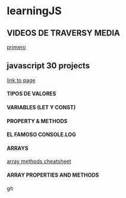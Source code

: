 # learningJS

## VIDEOS DE TRAVERSY MEDIA

[primero](https://www.youtube.com/watch?v=hdI2bqOjy3c&t=1208s)

## javascript 30 projects
[link to page](https://javascript30.com/)

#### TIPOS DE VALORES

#### VARIABLES (LET Y CONST)

#### PROPERTY & METHODS 

#### EL FAMOSO CONSOLE.LOG

#### ARRAYS
[array methods cheatsheet](https://medium.com/@mandeepkaur1/a-list-of-javascript-array-methods-145d09dd19a0)

#### ARRAY PROPERTIES AND METHODS
 
git
